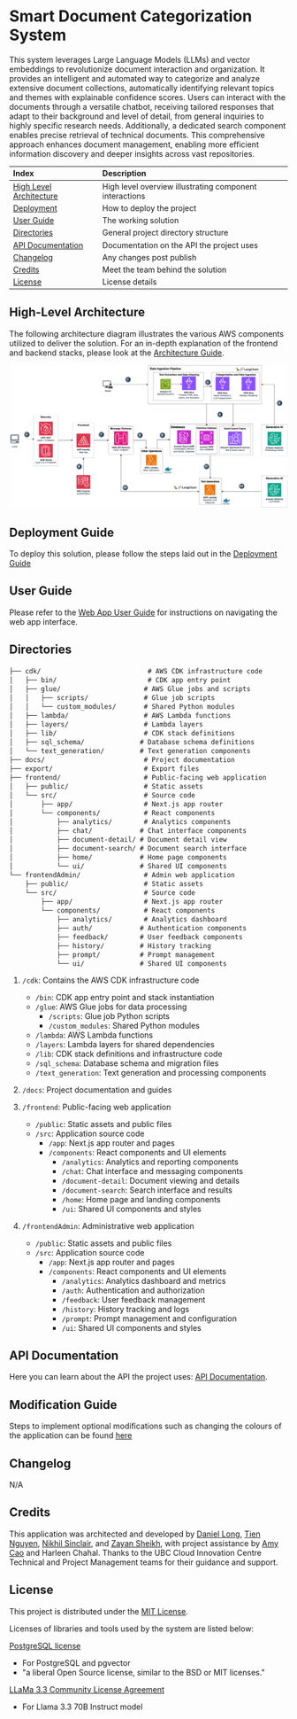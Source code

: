 # Smart Document Categorization System

This system leverages Large Language Models (LLMs) and vector embeddings to revolutionize document interaction and organization. It provides an intelligent and automated way to categorize and analyze extensive document collections, automatically identifying relevant topics and themes with explainable confidence scores. Users can interact with the documents through a versatile chatbot, receiving tailored responses that adapt to their background and level of detail, from general inquiries to highly specific research needs. Additionally, a dedicated search component enables precise retrieval of technical documents. This comprehensive approach enhances document management, enabling more efficient information discovery and deeper insights across vast repositories.

| Index                                               | Description                                             |
| :-------------------------------------------------- | :------------------------------------------------------ |
| [High Level Architecture](#high-level-architecture) | High level overview illustrating component interactions |
| [Deployment](#deployment-guide)                     | How to deploy the project                               |
| [User Guide](#user-guide)                           | The working solution                                    |
| [Directories](#directories)                         | General project directory structure                     |
| [API Documentation](#api-documentation)             | Documentation on the API the project uses               |
| [Changelog](#changelog)                             | Any changes post publish                                |
| [Credits](#credits)                                 | Meet the team behind the solution                       |
| [License](#license)                                 | License details                                         |

## High-Level Architecture

The following architecture diagram illustrates the various AWS components utilized to deliver the solution. For an in-depth explanation of the frontend and backend stacks, please look at the [Architecture Guide](docs/architectureDeepDive.md).

![Alt text](docs/images/architecture/architecture.drawio.png)

## Deployment Guide

To deploy this solution, please follow the steps laid out in the [Deployment Guide](./docs/deploymentGuide.md)

## User Guide

Please refer to the [Web App User Guide](./docs/userGuide.md) for instructions on navigating the web app interface.

## Directories

```
├── cdk/                           # AWS CDK infrastructure code
│   ├── bin/                       # CDK app entry point
│   ├── glue/                     # AWS Glue jobs and scripts
│   │   ├── scripts/              # Glue job scripts
│   │   └── custom_modules/       # Shared Python modules
│   ├── lambda/                   # AWS Lambda functions
│   ├── layers/                   # Lambda layers
│   ├── lib/                      # CDK stack definitions
│   ├── sql_schema/              # Database schema definitions
│   └── text_generation/         # Text generation components
├── docs/                         # Project documentation
├── export/                       # Export files
├── frontend/                     # Public-facing web application
│   ├── public/                   # Static assets
│   └── src/                      # Source code
│       ├── app/                  # Next.js app router
│       └── components/           # React components
│           ├── analytics/        # Analytics components
│           ├── chat/            # Chat interface components
│           ├── document-detail/ # Document detail view
│           ├── document-search/ # Document search interface
│           ├── home/            # Home page components
│           └── ui/              # Shared UI components
└── frontendAdmin/                # Admin web application
    ├── public/                   # Static assets
    └── src/                      # Source code
        ├── app/                  # Next.js app router
        └── components/           # React components
            ├── analytics/        # Analytics dashboard
            ├── auth/            # Authentication components
            ├── feedback/        # User feedback components
            ├── history/         # History tracking
            ├── prompt/          # Prompt management
            └── ui/              # Shared UI components
```

1. `/cdk`: Contains the AWS CDK infrastructure code
   - `/bin`: CDK app entry point and stack instantiation
   - `/glue`: AWS Glue jobs for data processing
     - `/scripts`: Glue job Python scripts
     - `/custom_modules`: Shared Python modules
   - `/lambda`: AWS Lambda functions
   - `/layers`: Lambda layers for shared dependencies
   - `/lib`: CDK stack definitions and infrastructure code
   - `/sql_schema`: Database schema and migration files
   - `/text_generation`: Text generation and processing components

2. `/docs`: Project documentation and guides

3. `/frontend`: Public-facing web application
   - `/public`: Static assets and public files
   - `/src`: Application source code
     - `/app`: Next.js app router and pages
     - `/components`: React components and UI elements
       - `/analytics`: Analytics and reporting components
       - `/chat`: Chat interface and messaging components
       - `/document-detail`: Document viewing and details
       - `/document-search`: Search interface and results
       - `/home`: Home page and landing components
       - `/ui`: Shared UI components and styles

4. `/frontendAdmin`: Administrative web application
   - `/public`: Static assets and public files
   - `/src`: Application source code
     - `/app`: Next.js app router and pages
     - `/components`: React components and UI elements
       - `/analytics`: Analytics dashboard and metrics
       - `/auth`: Authentication and authorization
       - `/feedback`: User feedback management
       - `/history`: History tracking and logs
       - `/prompt`: Prompt management and configuration
       - `/ui`: Shared UI components and styles

## API Documentation

Here you can learn about the API the project uses: [API Documentation](./docs/api-documentation.pdf).

## Modification Guide

Steps to implement optional modifications such as changing the colours of the application can be found [here](./docs/modificationGuide.md)

## Changelog

N/A

## Credits

This application was architected and developed by [Daniel Long](https://www.linkedin.com/in/pin-hong-long/), [Tien Nguyen](https://www.linkedin.com/in/nhantien/), [Nikhil Sinclair](https://www.linkedin.com/in/nikhil-sinclair/), and [Zayan Sheikh](https://www.linkedin.com/in/zayans/), with project assistance by [Amy Cao](https://www.linkedin.com/in/amy-c-2313121b1/) and Harleen Chahal. Thanks to the UBC Cloud Innovation Centre Technical and Project Management teams for their guidance and support.

## License

This project is distributed under the [MIT License](LICENSE).

Licenses of libraries and tools used by the system are listed below:

[PostgreSQL license](https://www.postgresql.org/about/licence/)

- For PostgreSQL and pgvector
- "a liberal Open Source license, similar to the BSD or MIT licenses."

[LLaMa 3.3 Community License Agreement](https://www.llama.com/llama3_3/license/)

- For Llama 3.3 70B Instruct model
